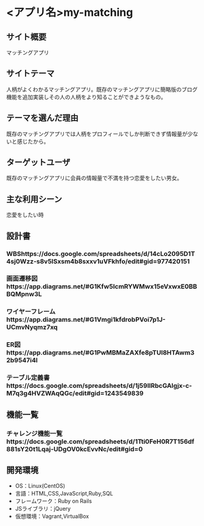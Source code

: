 # <アプリ名>my-matching

## サイト概要
マッチングアプリ

## サイトテーマ
人柄がよくわかるマッチングアプリ。既存のマッチングアプリに簡略版のブログ機能を追加実装しその人の人柄をより知ることができようなもの。

## テーマを選んだ理由
既存のマッチングアプリでは人柄をプロフィールでしか判断できず情報量が少ないと感じたから。

## ターゲットユーザ
既存のマッチングアプリに会員の情報量で不満を持つ恋愛をしたい男女。

## 主な利用シーン
恋愛をしたい時

## 設計書
### WBShttps://docs.google.com/spreadsheets/d/14cLo2095D1T4sj0Wzz-s8v5lSxsm4b8sxxv1uVFkhfo/edit#gid=977420151
### 画面遷移図https://app.diagrams.net/#G1Kfw5IcmRYWMwx15eVxwxE0BBBQMpnw3L
### ワイヤーフレームhttps://app.diagrams.net/#G1Vmgi1kfdrobPVoi7p1J-UCmvNyqmz7xq
### ER図https://app.diagrams.net/#G1PwMBMaZAXfe8pTUl8HTAwm32b9547i4l
### テーブル定義書https://docs.google.com/spreadsheets/d/1j59IlRbcGAIgjx-c-M7q3g4HVZWAqQGc/edit#gid=1243549839

## 機能一覧
### チャレンジ機能一覧https://docs.google.com/spreadsheets/d/1Tti0FeH0R7T156df881sY20t1Lqaj-UDgOV0kcEvvNc/edit#gid=0 
## 開発環境
* OS：Linux(CentOS)
* 言語：HTML,CSS,JavaScript,Ruby,SQL
* フレームワーク：Ruby on Rails
* JSライブラリ：jQuery
* 仮想環境：Vagrant,VirtualBox

